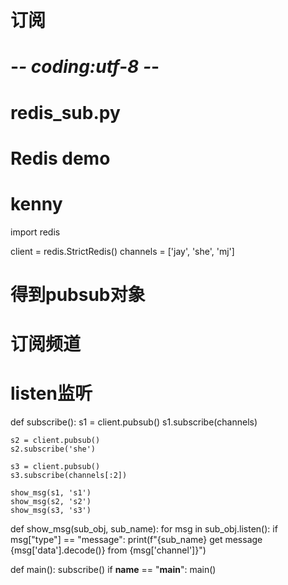 # 订阅
# -*- coding:utf-8 -*-
# redis_sub.py
# Redis demo
# kenny
 
import redis
 
client = redis.StrictRedis()
channels = ['jay', 'she', 'mj']
 
# 得到pubsub对象
# 订阅频道
# listen监听
 
 
def subscribe():
    s1 = client.pubsub()
    s1.subscribe(channels)
 
    s2 = client.pubsub()
    s2.subscribe('she')
 
    s3 = client.pubsub()
    s3.subscribe(channels[:2])
 
    show_msg(s1, 's1')
    show_msg(s2, 's2')
    show_msg(s3, 's3')
 
 
def show_msg(sub_obj, sub_name):
    for msg in sub_obj.listen():
        if msg["type"] == "message":
            print(f"{sub_name} get message {msg['data'].decode()} from {msg['channel']}")
 
 
def main():
    subscribe()
if __name__ == "__main__":
    main()
